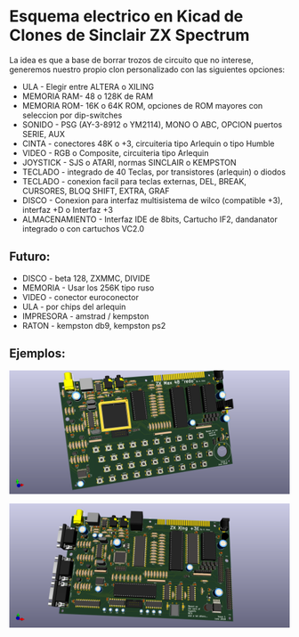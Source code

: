 # Esquema electrico en Kicad de Clones de Sinclair ZX Spectrum

La idea es que a base de borrar trozos de circuito que no interese, generemos nuestro propio clon
personalizado con las siguientes opciones:
 
* ULA - Elegir entre ALTERA o XILING
* MEMORIA RAM- 48 o 128K de RAM
* MEMORIA ROM- 16K o 64K ROM, opciones de ROM mayores con seleccion por dip-switches
* SONIDO - PSG (AY-3-8912 o YM2114), MONO O ABC, OPCION puertos SERIE, AUX
* CINTA - conectores 48K o +3, circuiteria tipo Arlequin o tipo Humble
* VIDEO - RGB o Composite, circuiteria tipo Arlequin
* JOYSTICK - SJS o ATARI, normas SINCLAIR o KEMPSTON
* TECLADO - integrado de 40 Teclas, por transistores (arlequin) o diodos
* TECLADO - conexion facil para teclas externas, DEL, BREAK, CURSORES, BLOQ SHIFT, EXTRA, GRAF
* DISCO - Conexion para interfaz multisistema de wilco (compatible +3), interfaz +D o Interfaz +3
* ALMACENAMIENTO - Interfaz IDE de 8bits, Cartucho IF2, dandanator integrado o con cartuchos VC2.0 


## Futuro:
* DISCO - beta 128, ZXMMC, DIVIDE
* MEMORIA - Usar los 256K tipo ruso
* VIDEO - conector euroconector
* ULA - por chips del arlequin
* IMPRESORA - amstrad / kempston
* RATON - kempston db9, kempston ps2

## Ejemplos:
![My image](48k.png)

![My image](plus3E.png)
